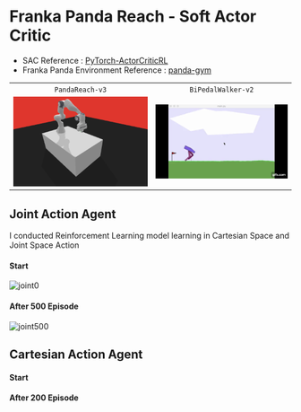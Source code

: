 # Franka Panda Reach - Soft Actor Critic


- SAC Reference : [PyTorch-ActorCriticRL](https://github.com/vy007vikas/PyTorch-ActorCriticRL)
- Franka Panda Environment Reference : [panda-gym](https://panda-gym.readthedocs.io/en/latest/index.html)



|                                  |                                                |
| :------------------------------: | :--------------------------------------------: |
|         `PandaReach-v3`          |                 `BiPedalWalker-v2`                 |
| ![PandaReach-v3](/image/reach.png) |         ![BiPedalWalker-v2](/image/biopedal.gif)         |








## Joint Action Agent

I conducted Reinforcement Learning model learning in Cartesian Space and Joint Space Action
#### Start
![joint0](/image/joint_0.gif)

#### After 500 Episode
![joint500](/image/joint_500.gif)


## Cartesian Action Agent

#### Start

#### After 200 Episode

